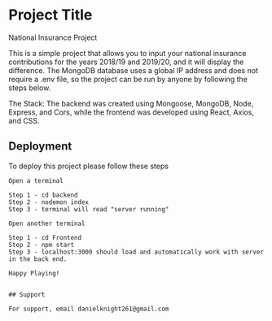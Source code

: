# Project Title

National Insurance Project

This is a simple project that allows you to input your national insurance contributions for the years 2018/19 and 2019/20, and it will display the difference. The MongoDB database uses a global IP address and does not require a .env file, so the project can be run by anyone by following the steps below.

The Stack:
The backend was created using Mongoose, MongoDB, Node, Express, and Cors, while the frontend was developed using React, Axios, and CSS.

## Deployment

To deploy this project please follow these steps

```Backend
Open a terminal

Step 1 - cd backend
Step 2 - nodemon index
Step 3 - terminal will read "server running"
```

```Frontend
Open another terminal

Step 1 - cd Frontend
Step 2 - npm start
Step 3 - localhost:3000 should load and automatically work with server in the back end.

Happy Playing!


## Support

For support, email danielknight261@gmail.com


```
